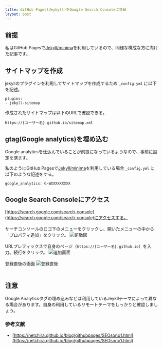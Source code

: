 ```yaml
---
title: GitHub Pages(Jeykyll)をGoogle Search Consoleに登録
layout: post
---
```


## 前提
私はGitHub Pagesで[Jekyll/minima](https://github.com/jekyll/minima)を利用しているので、同様な構成な方に向けた記事です。

## サイトマップを作成
jekyllのプラグインを利用してサイトマップを作成するため `_config.yml` に以下を記述。
```
plugins:
- jekyll-sitemap
```

作成されたサイトマップは以下のURLで確認できる。
```
https://{ユーザー名}.github.io/sitemap.xml
```


## gtag(Google analytics)を埋め込む
Google analyticsを仕込んでいることが前提になっているようなので、事前に設定を済ます。

私のようにGitHub Pagesで[Jekyll/minima](https://github.com/jekyll/minima)を利用している場合
`_config.yml` に以下のような記述をする。
```
google_analytics: G-WXXXXXXXXX
```

## Google Search Consoleにアクセス
[https://search.google.com/search-console](https://search.google.com/search-console)にアクセスする。
</br>
</br>
サーチコンソールのロゴ下のメニューをクリックし、開いたメニューの中から「プロパティ追加」をクリック。
![俯瞰図](https://i.gyazo.com/dce2b95d46361ad38e873d5e5e9e9291.png)
</br>
</br>
URLプレフィックスで自身のページ（`https://{ユーザー名}.github.io`）を入力。続行をクリック。
![追加画面](https://i.gyazo.com/2d834c38eedd04d1d42663f7dcc4a1c0.png)
</br>
</br>
登録直後の画面
![登録直後](https://i.gyazo.com/c3ccc8921cac92ce03d4964cc6a78e84.png)
</br>
</br>

## 注意
Google Analyticsタグの埋め込みなどは利用しているJeykllテーマによって異なる場合があります。自身の利用しているリモートテーマをしっかりと確認しましょう。

### 参考文献
- [https://netchira.github.io/blog/githubpages/SEOsono1.html](https://netchira.github.io/blog/githubpages/SEOsono1.html)
